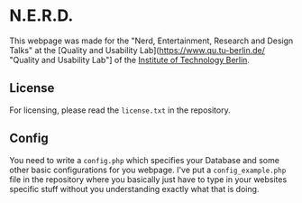 # N.E.R.D.

This webpage was made for the "Nerd, Entertainment, Research and Design Talks" at the
[Quality and Usability Lab](https://www.qu.tu-berlin.de/ "Quality and Usability Lab"] of the [Institute of Technology Berlin](https://www.tu-berlin.de/ "Institute of Technology Berlin").

## License

For licensing, please read the ```license.txt``` in the repository.

## Config

You need to write a ```config.php``` which specifies your Database and some other basic configurations for you webpage.
I've put a ```config_example.php``` file in the repository where you basically just have to type in your websites specific
stuff without you understanding exactly what that is doing.